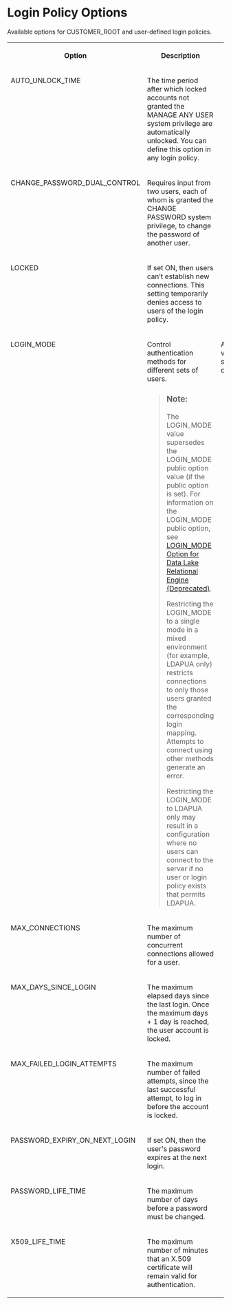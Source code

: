 <!-- copy7fb8e4570f8946c5afbb6acf08e22dbf -->

# Login Policy Options

Available options for CUSTOMER\_ROOT and user-defined login policies.




<table>
<tr>
<th valign="top">

Option



</th>
<th valign="top">

Description



</th>
<th valign="top">

Properties



</th>
</tr>
<tr>
<td valign="top">

AUTO\_UNLOCK\_TIME



</td>
<td valign="top">

The time period after which locked accounts not granted the MANAGE ANY USER system privilege are automatically unlocked. You can define this option in any login policy.



</td>
<td valign="top">

-   Values – 0 – UNLIMITED
-   Default – UNLIMITED
-   Applies to all users without the MANAGE ANY USER system privilege



</td>
</tr>
<tr>
<td valign="top">

CHANGE\_PASSWORD\_DUAL\_CONTROL



</td>
<td valign="top">

Requires input from two users, each of whom is granted the CHANGE PASSWORD system privilege, to change the password of another user.



</td>
<td valign="top">

-   Values – ON; OFF
-   Default – OFF
-   Applies to all users



</td>
</tr>
<tr>
<td valign="top">

LOCKED



</td>
<td valign="top">

If set ON, then users can’t establish new connections. This setting temporarily denies access to users of the login policy.



</td>
<td valign="top">

-   Values – ON; OFF
-   Default – OFF
-   Applies to all users without with the MANAGE ANY USER system privilege



</td>
</tr>
<tr>
<td valign="top">

LOGIN\_MODE



</td>
<td valign="top">

Control authentication methods for different sets of users.

> ### Note:  
> The LOGIN\_MODE value supersedes the LOGIN\_MODE public option value \(if the public option is set\). For information on the LOGIN\_MODE public option, see [LOGIN\_MODE Option for Data Lake Relational Engine \(Deprecated\)](../090-database-options/login-mode-option-for-data-lake-relational-engine-deprecated-a63cd19.md).
> 
> Restricting the LOGIN\_MODE to a single mode in a mixed environment \(for example, LDAPUA only\) restricts connections to only those users granted the corresponding login mapping. Attempts to connect using other methods generate an error.
> 
> Restricting the LOGIN\_MODE to LDAPUA only may result in a configuration where no users can connect to the server if no user or login policy exists that permits LDAPUA.



</td>
<td valign="top">

Accepts an individual value, or a comma-separated list, composed of:

-   Values:
    -   NULL – defaults to the CUSTOMER\_ROOT login policy of the database.
    -   Standard – password-based authentication
    -   JWT – all logins to the database must be made using JWT authentication.
    -   LDAPUA – all logins to the database must be made using LDAP logins.
    -   X509 – all logins to the database must be made using X.509 authentication.

-   Default – NULL



</td>
</tr>
<tr>
<td valign="top">

MAX\_CONNECTIONS



</td>
<td valign="top">

The maximum number of concurrent connections allowed for a user.



</td>
<td valign="top">

-   Values – 0 - UNLIMITED
-   Default – UNLIMITED
-   Applies to all users



</td>
</tr>
<tr>
<td valign="top">

MAX\_DAYS\_SINCE\_LOGIN



</td>
<td valign="top">

The maximum elapsed days since the last login. Once the maximum days + 1 day is reached, the user account is locked.



</td>
<td valign="top">

-   Values – 0 - 2147483647
-   Default – UNLIMITED
-   Applies to all users without the MANAGE ANY USER system privilege



</td>
</tr>
<tr>
<td valign="top">

MAX\_FAILED\_LOGIN\_ATTEMPTS



</td>
<td valign="top">

The maximum number of failed attempts, since the last successful attempt, to log in before the account is locked.



</td>
<td valign="top">

-   Values – 0 - 2147483647
-   Default – UNLIMITED
-   Applies to all users



</td>
</tr>
<tr>
<td valign="top">

PASSWORD\_EXPIRY\_ON\_NEXT\_LOGIN



</td>
<td valign="top">

If set ON, then the user's password expires at the next login.



</td>
<td valign="top">

-   Values – ON; OFF
-   Default – OFF
-   Applies to all users



</td>
</tr>
<tr>
<td valign="top">

PASSWORD\_LIFE\_TIME



</td>
<td valign="top">

The maximum number of days before a password must be changed.



</td>
<td valign="top">

-   Values – 0 - 180
-   Default – 180
-   Applies to all users



</td>
</tr>
<tr>
<td valign="top">

X509\_LIFE\_TIME



</td>
<td valign="top">

The maximum number of minutes that an X.509 certificate will remain valid for authentication.



</td>
<td valign="top">

-   Values – 0 - 259200 minutes
-   Default – 259200 minutes \(180 days\)
-   Applies to all users



</td>
</tr>
</table>

